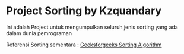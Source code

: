 
# Project Sorting by Kzquandary

Ini adalah Project untuk mengumpulkan seluruh jenis sorting yang ada dalam dunia pemrograman

Referensi Sorting sementara : 
<a href="https://www.geeksforgeeks.org/sorting-algorithms">Geeksforgeeks Sorting Algorithm</a>
